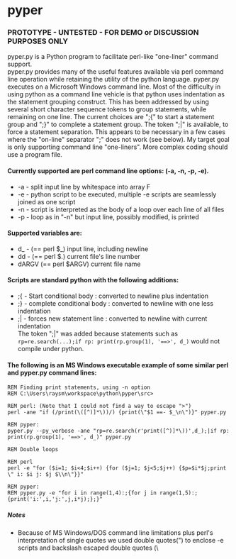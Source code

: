 # pyper
### PROTOTYPE - UNTESTED - FOR DEMO or DISCUSSION PURPOSES ONLY
pyper.py is a Python program to facilitate perl-like "one-liner" command support.  
    pyper.py provides many of the useful features available via perl command line operation while retaining the utility of the python language.  pyper.py executes on a Microsoft Windows command line.  Most of the difficulty in using python as a command line vehicle is that python uses indentation as the statement grouping construct.  This has been addressed by using several short character sequence tokens to group statements, while remaining on one line.  The current choices are ";{" to start a statement group and ";}" to complete a statement group.  The token ";|" is available, to force a statement separation.  This appears to be necessary in a few cases where the "on-line" separator ";" does not work (see below).  My target goal is only supporting command line "one-liners".  More complex coding should use a program file.

#### Currently supported are perl command line options: (-a, -n, -p, -e).
- -a - split input line by whitespace into array F
- -e - python script to be executed, multiple -e scripts are seamlessly joined as one script
- -n - script is interpreted as the body of a loop over each line of all files
- -p - loop as in "-n" but input line, possibly modified, is printed

#### Supported variables are:
- d_ - (== perl $_) input line, including newline
- dd - (== perl $.) current file's line number
- dARGV (== perl $ARGV) current file name

#### Scripts are standard python with the following additions:
- ;{ - Start conditional body : converted to newline plus indentation
- ;} - complete conditional body : converted to newline with one less indentation
- ;| - forces new statement line : converted to newline with current indentation  
The token ";|" was added because statements such as ```rp=re.search(...);if rp: print(rp.group(1), '==>', d_)``` would not compile under python.

#### The following is an MS Windows executable example of some similar perl and pyper.py command lines:
```
REM Finding print statements, using -n option
REM C:\Users\raysm\workspace\python\pyper\src>

REM perl: (Note that I could not find a way to escape ">")
perl -ane "if (/print(\([^)]*\))/) {print(\"$1 ==- $_\n\")}" pyper.py

REM pyper:
pyper.py --py_verbose -ane "rp=re.search(r'print([^)]*\))',d_);|if rp: print(rp.group(1), '==>', d_)" pyper.py

REM Double loops

REM perl
perl -e "for ($i=1; $i<4;$i++) {for ($j=1; $j<5;$j++) {$p=$i*$j;print \" i: $i j: $j $\\n\"}}"

REM pyper:
REM pyper.py -e "for i in range(1,4):;{for j in range(1,5):;{print('i:',i,'j:',j,i*j);};}"
```
##### Notes
- Because of MS Windows/DOS command line limitations plus perl's interpretation of single quotes we used double quotes(") to enclose -e scripts and backslash escaped double quotes (\
